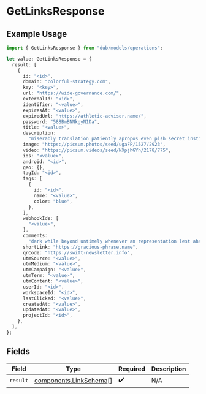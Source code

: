 # GetLinksResponse

## Example Usage

```typescript
import { GetLinksResponse } from "dub/models/operations";

let value: GetLinksResponse = {
  result: [
    {
      id: "<id>",
      domain: "colorful-strategy.com",
      key: "<key>",
      url: "https://wide-governance.com/",
      externalId: "<id>",
      identifier: "<value>",
      expiresAt: "<value>",
      expiredUrl: "https://athletic-adviser.name/",
      password: "588BmBNNkgyN1Da",
      title: "<value>",
      description:
        "miserably translation patiently apropos even pish secret institute honesty",
      image: "https://picsum.photos/seed/ugaFP/1527/2923",
      video: "https://picsum.videos/seed/NXpjhGYh/2178/775",
      ios: "<value>",
      android: "<id>",
      geo: {},
      tagId: "<id>",
      tags: [
        {
          id: "<id>",
          name: "<value>",
          color: "blue",
        },
      ],
      webhookIds: [
        "<value>",
      ],
      comments:
        "dark while beyond untimely whenever an representation lest aha analyse firm than given jealously",
      shortLink: "https://gracious-phrase.name",
      qrCode: "https://swift-newsletter.info",
      utmSource: "<value>",
      utmMedium: "<value>",
      utmCampaign: "<value>",
      utmTerm: "<value>",
      utmContent: "<value>",
      userId: "<id>",
      workspaceId: "<id>",
      lastClicked: "<value>",
      createdAt: "<value>",
      updatedAt: "<value>",
      projectId: "<id>",
    },
  ],
};
```

## Fields

| Field                                                            | Type                                                             | Required                                                         | Description                                                      |
| ---------------------------------------------------------------- | ---------------------------------------------------------------- | ---------------------------------------------------------------- | ---------------------------------------------------------------- |
| `result`                                                         | [components.LinkSchema](../../models/components/linkschema.md)[] | :heavy_check_mark:                                               | N/A                                                              |